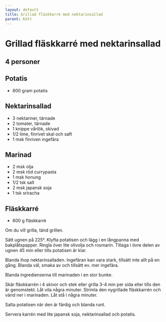 ```yaml
---
layout: default
title: Grillad fläskkarré med nektarinsallad
parent: Kött
---
```

# Grillad fläskkarré med nektarinsallad

## 4 personer

## Potatis

-   800 gram potatis

## Nektarinsallad

-   3 nektariner, tärnade
-   2 tomater, tärnade
-   1 knippe vårlök, skivad
-   1/2 lime, finrivet skal och saft
-   1 msk finriven ingefära

## Marinad

-   2 msk olja
-   2 msk röd currypasta
-   1 msk honung
-   1/2 tsk salt
-   2 msk japansk soja
-   1 tsk sriracha

## Fläskkarré

-   600 g fläskkarrè

Om du vill grilla, tänd grillen.

Sätt ugnen på 225°. Klyfta potatisen och lägg i en långpanna med
bakplåtspapper. Ringla över lite olivolja och rosmarin. Tillaga i övre
delen av ugnen 45 min eller tills potatisen är klar.

Blanda ihop nektarinsalladen. Ingefäran kan vara stark, tillsätt inte
allt på en gång. Blanda väl, smaka av och tillsätt ev. mer ingefära.

Blanda ingredienserna till marinaden i en stor bunke.

Skär fläskkarrén i 4 skivor och stek eller grilla 3-4 min per sida eller
tills den är genomstekt. Låt vila några minuter. Strimla den nygrillade
fläskkarrén och vänd ner i marinaden. Låt stå i några minuter.

Salta potatisen när den är färdig och blanda runt.

Servera karrén med lite japansk soja, nektarinsallad och potatis.
